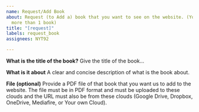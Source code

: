 ```yaml
---
name: Request/Add Book
about: Request (to Add a) book that you want to see on the website. (You can submit
  more than 1 book)
title: "[request]"
labels: request_book
assignees: NYT92

---
```


**What is the title of the book?**
Give the title of the book...

**What is it about**
A clear and concise description of what is the book about.

**File (optional)**
Provide a PDF file of that book that you want us to add to the website.
The file must be in PDF format and must be uploaded to these clouds and the URL must also be from these clouds (Google Drive, Dropbox, OneDrive, Mediafire, or Your own Cloud).
